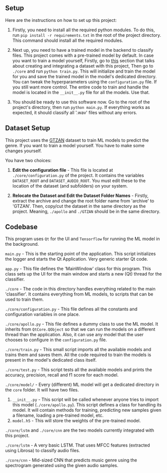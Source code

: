 [comment]: # (Open at https://jbt.github.io/markdown-editor/#dataset-setup for best viewing experience)

## Setup

Here are the instructions on how to set up this project:

1. Firstly, you need to install all the required python modules. To do this, run `pip install -r requirements.txt` in the root of the project directory. This command should install all the required modules.

2. Next up, you need to have a trained model in the backend to classify files. This project comes with a pre-trained model by default. In case you want to train a model yourself, Firstly, go to [this](#dataset-setup) section that talks about creating and integrating a dataset with this project, Then go to `./core` and run `python train.py`. This will initialize and train the model for you and save the trained model in the model's dedicated directory. You can tweak the hyperparameters using the `configuration.py` file. If you still want more control. The entire code to train and handle the model is located in the `__init__.py` file for all the models. Use that.

3. You should be ready to use this software now. Go to the root of the project's directory, then run `python main.py`. If everything works as expected, it should classify all '.wav' files without any errors.

## Dataset Setup

This project uses the [GTZAN](https://www.kaggle.com/datasets/andradaolteanu/gtzan-dataset-music-genre-classification) dataset to train ML models to predict the genre. If you want to train a model yourself. You have to make some changes yourself.  

You have two choices:

1. **Edit the configuration file** - This file is located at `./core/configuration.py` of the project. It contains the variables `DATASET_ROOT` and `DATASET_AUDIO_ROOT`. You must edit these to the location of the dataset (and subfolders) on your system.

2. **Relocate the Dataset and Edit the Dataset Folder Names** - Firstly, extract the archive and change the root folder name from 'archive' to 'GTZAN'. Then, copy/cut the dataset in the same directory as the project. Meaning, `./apollo` and `./GTZAN` should be in the same directory.

## Codebase

This program uses `Qt` for the UI and `Tensorflow` for running the ML model in the background.  

`main.py` - This is the starting point of the application. This script initializes the logger and starts the Qt Application. Very generic starter Qt code.  

`app.py` - This file defines the 'MainWindow' class for this program. This class sets up the UI for the main window and starts a new (Qt) thread for the classifier.  

`./core` - The code in this directory handles everything related to the main 'classifier'. It contains everything from ML models, to scripts that can be used to train them.

`./core/configuration.py` - This file defines all the constants and configuration variables in one place.  

`./core/apollo.py` - This file defines a dummy class to use the ML model. It inherits from `QtCore.QObject` so that we can run the models on a different thread than the application. Also, it can use any model that the user chooses to configure in the `configuration.py` file.

`./core/train.py` - This small script imports all the available models and trains them and saves them. All the code required to train the models is present in the model's dedicated class itself.

`./core/test.py` - This script tests all the available models and prints the accuracy, precision, recall and f1 score for each model.

`./core/model/` - Every (different) ML model will get a dedicated directory in the `core` folder. It will have two files. 

1. `__init__.py` - This script will be called whenever anyone tries to import this model (`./core/apollo.py`). This script defines a class for handling its model. It will contain methods for training, predicting new samples given a filename, loading a pre-trained model, etc.
2. `model.h5` - This will store the weights of the pre-trained model. 

`./core/lstm` and `./core/cnn` are the two models currently integrated with this project.

`./core/lstm` - A very basic LSTM. That uses MFCC features (extracted using Librosa) to classify audio files.

`./core/cnn` - Mid-sized CNN that predicts music genre using the spectrogram generated using the given audio samples.
